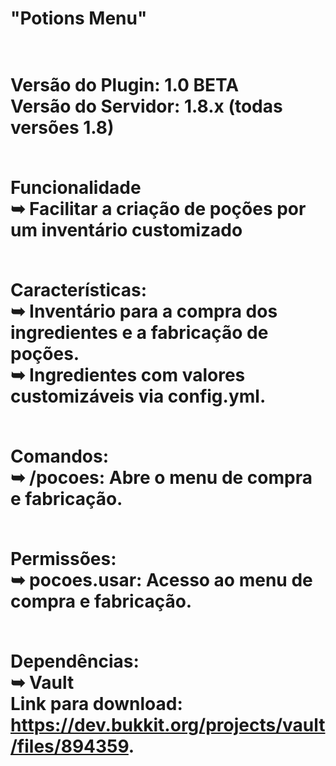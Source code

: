 <h1> "Potions Menu" <h1> <br/>
Versão do Plugin: 1.0 BETA <br/>
Versão do Servidor: 1.8.x (todas versões 1.8) <br/> <br/>

Funcionalidade <br/>
➥ Facilitar a criação de poções por um inventário customizado <br/> <br/>

Características: <br/>
➥ Inventário para a compra dos ingredientes e a fabricação de poções. <br/>
➥ Ingredientes com valores customizáveis via config.yml. <br/> <br/>

Comandos: <br/>
➥ /pocoes: Abre o menu de compra e fabricação. <br/> <br/>

Permissões: <br/>
➥ pocoes.usar: Acesso ao menu de compra e fabricação. <br/> <br/>

Dependências: <br/>
➥ Vault <br/>
Link para download: https://dev.bukkit.org/projects/vault/files/894359.

